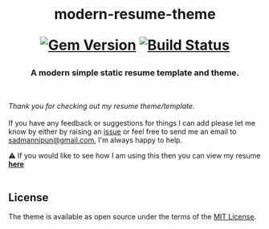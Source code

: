 <br/> <h1 align= "center"> modern-resume-theme

[![Gem Version](https://badge.fury.io/rb/modern-resume-theme.svg)](https://badge.fury.io/rb/modern-resume-theme) [![Build Status](https://travis-ci.com/sproogen/modern-resume-theme.svg?branch=master)](https://travis-ci.com/sproogen/modern-resume-theme)</h1> 

<h3 align= "center"> A modern simple static resume template and theme. </h3>

<br/>

*Thank you for checking out my resume theme/template.* <br/><br/>
If you have any feedback or suggestions for things I can add please let me know by either by raising an [issue](https://github.com/nipun333/nipun333.github.io/issues/new/choose) or feel free to send me an email to [sadmannipun@gmail.com](mailto:sadmannipun@gmail.com), I'm always happy to help.


⚠️ If you would like to see how I am using this then you can view my resume [**here**](http://www.nipun333.github.io)
<br/><br/>

<h2> License </h2>

The theme is available as open source under the terms of the [MIT License](https://opensource.org/licenses/MIT).<br/><br/><br/>
